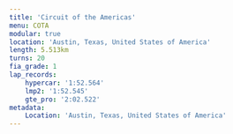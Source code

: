 ```yaml
---
title: 'Circuit of the Americas'
menu: COTA
modular: true
location: 'Austin, Texas, United States of America'
length: 5.513km
turns: 20
fia_grade: 1
lap_records:
    hypercar: '1:52.564'
    lmp2: '1:52.545'
    gte_pro: '2:02.522'
metadata:
    Location: 'Austin, Texas, United States of America'
---
```



